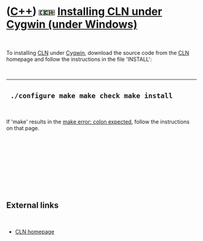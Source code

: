 



 

 

 

 

 

([C++](Cpp.md)) ![CLN](PicCln.png)![Cygwin](PicCygwin.png)![Windows](PicWindows.png) [Installing CLN under Cygwin (under Windows)](CppClnInstallCygwin.md)
============================================================================================================================================================

 

To installing [CLN](CppCln.md) under [Cygwin](CppCygwin.md), download
the source code from the [CLN](CppCln.md) homepage and follow the
instructions in the file 'INSTALL':

 

  ---------------------------------------------
  ` ./configure make make check make install`
  ---------------------------------------------

 

If 'make' results in the [make error: colon
expected](CppMakeErrorColonExpected.md), follow the instructions on
that page.

 

 

 

 

 

External links
--------------

 

-   [CLN homepage](http://www.ginac.de/CLN)

 

 

 

 

 





 



